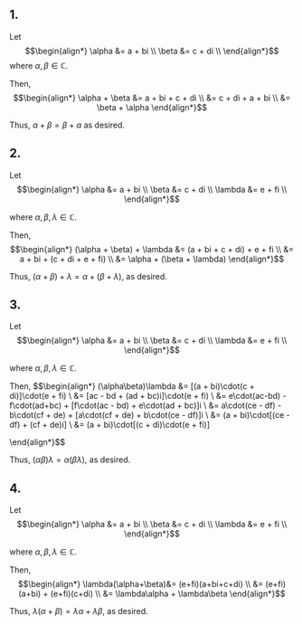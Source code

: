 ## 1.

Let 
$$\begin{align*}
\alpha &= a + bi \\
\beta &= c + di \\
\end{align*}$$
where $\alpha, \beta \in \mathbb{C}.$

Then,
$$\begin{align*}
\alpha + \beta &= a + bi + c + di \\
&= c + di + a + bi \\
&= \beta + \alpha
\end{align*}$$

Thus, $\alpha + \beta = \beta + \alpha$
as desired.

## 2. 
Let 
$$\begin{align*}
\alpha &= a + bi \\
\beta &= c + di \\
\lambda &= e + fi \\
\end{align*}$$

where $\alpha, \beta, \lambda \in \mathbb{C}.$

Then, 
$$\begin{align*}
(\alpha + \beta) + \lambda &= (a + bi + c + di) + e + fi \\
&= a + bi + (c + di + e + fi) \\
&= \alpha + (\beta + \lambda)
\end{align*}$$

Thus,
$(\alpha + \beta) + \lambda = \alpha + (\beta + \lambda)$, as desired.

## 3.
Let 
$$\begin{align*}
\alpha &= a + bi \\
\beta &= c + di \\
\lambda &= e + fi \\
\end{align*}$$

where $\alpha, \beta, \lambda \in \mathbb{C}.$

Then, 
$$\begin{align*}
(\alpha\beta)\lambda &= [(a + bi)\cdot(c + di)]\cdot(e + fi) \\
&= [ac - bd + (ad + bc)i]\cdot(e + fi) \\
&= e\cdot(ac-bd) - f\cdot(ad+bc) + [f\cdot(ac - bd) + e\cdot(ad + bc)]i \\
&= a\cdot(ce - df) - b\cdot(cf + de) + [a\cdot(cf + de) + b\cdot(ce - df)]i \\
&= (a + bi)\cdot[(ce - df) + (cf + de)i] \\
&= (a + bi)\cdot[(c + di)\cdot(e + fi)] 

\end{align*}$$

Thus,
$(\alpha\beta)\lambda = \alpha(\beta\lambda)$, as desired.


## 4.
Let 
$$\begin{align*}
\alpha &= a + bi \\
\beta &= c + di \\
\lambda &= e + fi \\
\end{align*}$$

where $\alpha, \beta, \lambda \in \mathbb{C}.$

Then, 
$$\begin{align*}
\lambda(\alpha+\beta)&= (e+fi)(a+bi+c+di) \\
&= (e+fi)(a+bi) + (e+fi)(c+di) \\
&= \lambda\alpha + \lambda\beta
\end{align*}$$

Thus,
$\lambda(\alpha+\beta) = \lambda\alpha+\lambda\beta$, as desired.
